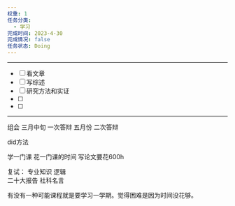 ```yaml
---
权重: 1
任务分类:
  - 学习
完成时间: 2023-4-30
完成情况: false
任务状态: Doing
---
```

---
- [ ] 看文章
- [ ] 写综述
- [ ] 研究方法和实证
- [ ] 
- [ ] 
---
组会
三月中旬  一次答辩
五月份 二次答辩

did方法

学一门课 花一门课的时间
写论文要花600h

复试：
专业知识
逻辑  
二十大报告  社科名言

有没有一种可能课程就是要学习一学期。觉得困难是因为时间没花够。